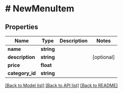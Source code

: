 # # NewMenuItem

## Properties

Name | Type | Description | Notes
------------ | ------------- | ------------- | -------------
**name** | **string** |  |
**description** | **string** |  | [optional]
**price** | **float** |  |
**category_id** | **string** |  |

[[Back to Model list]](../../README.md#models) [[Back to API list]](../../README.md#endpoints) [[Back to README]](../../README.md)

